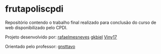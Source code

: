 # frutapoliscpdi
Repositório contendo o trabalho final realizado para conclusão do curso de web disponibilizado pelo CPDI.

Projeto desenvolvido por:
[rafaelmesneves](https://github.com/rafaelmesneves)
[gkbiel](https://github.com/gkbiel)
[Viny17](https://github.com/Viny17)

Orientado pelo professor:
[gnsttavo](https://github.com/gnsttavo)

